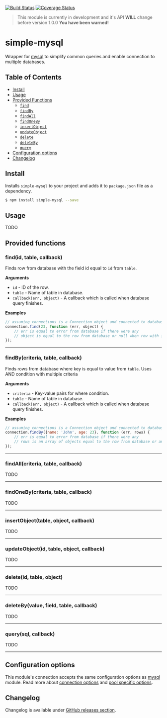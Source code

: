[![Build Status](https://travis-ci.org/Autlo/simple-mysql.svg?branch=master)](https://travis-ci.org/Autlo/simple-mysql)
[![Coverage Status](https://coveralls.io/repos/github/Autlo/simple-mysql/badge.svg?branch=master)](https://coveralls.io/github/Autlo/simple-mysql?branch=master)

> This module is currently in development and it's API **WILL** change before version 1.0.0
> **You have been warned!**

# simple-mysql
Wrapper for [mysql](https://www.npmjs.com/package/mysql) to simplify common queries and enable connection to multiple databases.

## Table of Contents

- [Install](#install)
- [Usage](#usage)
- [Provided Functions](#provided-functions)
  - [`find`](#find)
  - [`findBy`](#findBy)
  - [`findAll`](#findAll)
  - [`findOneBy`](#findOneBy)
  - [`insertObject`](#insertObject)
  - [`updateObject`](#updateObject)
  - [`delete`](#delete)
  - [`deleteBy`](#deleteBy)
  - [`query`](#query)
- [Configuration options](#configuration-options)
- [Changelog](#changelog)

## Install

Installs `simple-mysql` to your project and adds it to `package.json` file as a dependency.


```sh
$ npm install simple-mysql --save
```

## Usage

TODO

## Provided functions

### find(id, table, callback)

Finds row from database with the field id equal to `id` from `table`. 

__Arguments__

* `id` - ID of the row.
* `table` - Name of table in database.
* `callback(err, object)` - A callback which is called when database query finishes.

__Examples__

```js
// assuming connections is a Connection object and connected to database
connection.find(23, function (err, object) {
    // err is equal to error from database if there were any
    // object is equal to the row from database or null when row with id 23 was not found
});
```

---

### findBy(criteria, table, callback)

Finds rows from database where key is equal to value from `table`. Uses AND condition with multiple criteria 

__Arguments__

* `criteria` - Key-value pairs for where condition.
* `table` - Name of table in database.
* `callback(err, object)` - A callback which is called when database query finishes.

__Examples__

```js
// assuming connections is a Connection object and connected to database
connection.findBy({name: 'John', age: 23}, function (err, rows) {
    // err is equal to error from database if there were any
    // rows is an array of objects equal to the row from database or an empty row when there where no results
});
```

---

### findAll(criteria, table, callback)

TODO

---

### findOneBy(criteria, table, callback)

TODO

---

### insertObject(table, object, callback)

TODO

---

### updateObject(id, table, object, callback)

TODO

---

### delete(id, table, object)

TODO

---

### deleteBy(value, field, table, callback)

TODO

---

### query(sql, callback)

TODO

---

## Configuration options

This module's connection accepts the same configuration options as [mysql](https://www.npmjs.com/package/mysql) module. Read more about [connection options](https://www.npmjs.com/package/mysql#connection-options) and [pool specific options](https://www.npmjs.com/package/mysql#pool-options).

## Changelog

Changelog is available under [GitHub releases section](https://github.com/Autlo/simple-mysql/releases).
